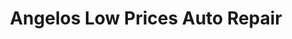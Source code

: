 ---
title: "Angelos Low Prices Auto Repair"
url: /detroit/angelos-low-prices-auto-repair/
shop: car repair
---